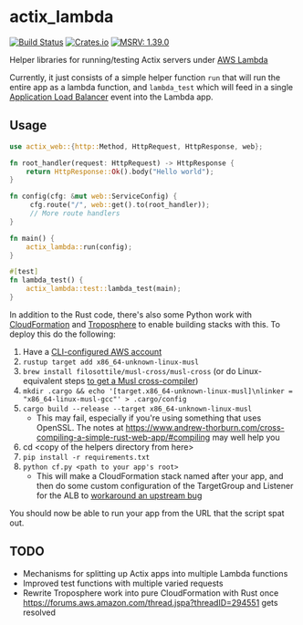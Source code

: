 actix_lambda
============
[![Build Status](https://travis-ci.com/palfrey/actix_lambda.svg?branch=main)](https://travis-ci.com/palfrey/actix_lambda)
[![Crates.io](https://img.shields.io/crates/v/actix_lambda.svg)](https://crates.io/crates/actix_lambda)
[![MSRV: 1.39.0](https://flat.badgen.net/badge/MSRV/1.39.0/purple)](https://blog.rust-lang.org/2019/11/07/Rust-1.39.0.html)

Helper libraries for running/testing Actix servers under [AWS Lambda](https://aws.amazon.com/lambda/)

Currently, it just consists of a simple helper function `run` that will run the entire app as a lambda function, and `lambda_test` which will feed in a single [Application Load Balancer](https://docs.aws.amazon.com/elasticloadbalancing/latest/application/introduction.html) event into the Lambda app.

Usage
-----

```rust
use actix_web::{http::Method, HttpRequest, HttpResponse, web};

fn root_handler(request: HttpRequest) -> HttpResponse {
    return HttpResponse::Ok().body("Hello world");
}

fn config(cfg: &mut web::ServiceConfig) {
     cfg.route("/", web::get().to(root_handler));
     // More route handlers
}

fn main() {
    actix_lambda::run(config);
}

#[test]
fn lambda_test() {
    actix_lambda::test::lambda_test(main);
}
```

In addition to the Rust code, there's also some Python work with [CloudFormation](https://aws.amazon.com/cloudformation/) and [Troposphere](https://github.com/cloudtools/troposphere/) to enable building stacks with this. To deploy this do the following:

1. Have a [CLI-configured AWS account](https://docs.aws.amazon.com/cli/latest/userguide/cli-chap-configure.html)
2. `rustup target add x86_64-unknown-linux-musl`
3. `brew install filosottile/musl-cross/musl-cross` (or do Linux-equivalent steps [to get a Musl cross-compiler](https://musl.cc/))
4. `mkdir .cargo && echo '[target.x86_64-unknown-linux-musl]\nlinker = "x86_64-linux-musl-gcc"' > .cargo/config`
3. `cargo build --release --target x86_64-unknown-linux-musl`
    * This may fail, especially if you're using something that uses OpenSSL. The notes at https://www.andrew-thorburn.com/cross-compiling-a-simple-rust-web-app/#compiling may well help you
3. cd &lt;copy of the helpers directory from here&gt;
4. `pip install -r requirements.txt`
5. `python cf.py <path to your app's root>`
    * This will make a CloudFormation stack named after your app, and then do some custom configuration of the TargetGroup and Listener for the ALB to [workaround an upstream bug](https://forums.aws.amazon.com/thread.jspa?threadID=294551)

You should now be able to run your app from the URL that the script spat out.

TODO
----
* Mechanisms for splitting up Actix apps into multiple Lambda functions
* Improved test functions with multiple varied requests
* Rewrite Troposphere work into pure CloudFormation with Rust once https://forums.aws.amazon.com/thread.jspa?threadID=294551 gets resolved